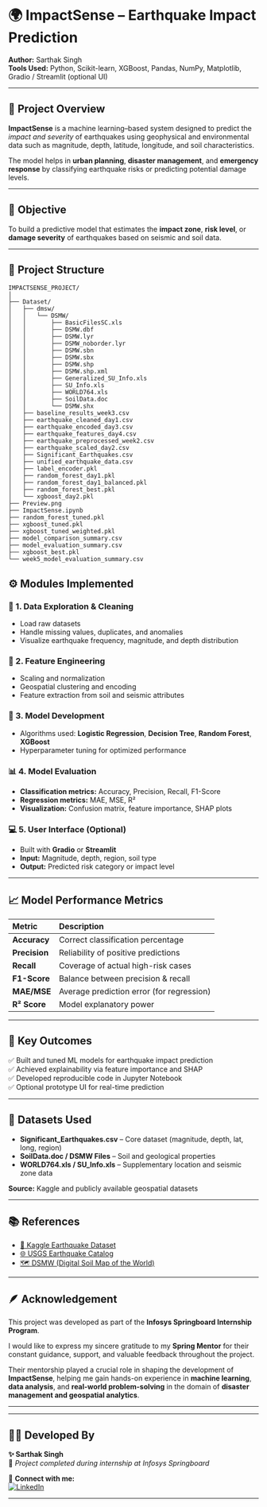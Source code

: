 # 🌍 ImpactSense – Earthquake Impact Prediction  

**Author:** Sarthak Singh  
**Tools Used:** Python, Scikit-learn, XGBoost, Pandas, NumPy, Matplotlib, Gradio / Streamlit (optional UI)  

---

## 📖 Project Overview  

**ImpactSense** is a machine learning–based system designed to predict the *impact and severity* of earthquakes using geophysical and environmental data such as magnitude, depth, latitude, longitude, and soil characteristics.  

The model helps in **urban planning**, **disaster management**, and **emergency response** by classifying earthquake risks or predicting potential damage levels.  

---

## 🎯 Objective  

To build a predictive model that estimates the **impact zone**, **risk level**, or **damage severity** of earthquakes based on seismic and soil data.  

---

## 🧱 Project Structure  

```text
IMPACTSENSE_PROJECT/
│
├── Dataset/
│   ├── dmsw/
│   │   └── DSMW/
│   │       ├── BasicFilesSC.xls
│   │       ├── DSMW.dbf
│   │       ├── DSMW.lyr
│   │       ├── DSMW_noborder.lyr
│   │       ├── DSMW.sbn
│   │       ├── DSMW.sbx
│   │       ├── DSMW.shp
│   │       ├── DSMW.shp.xml
│   │       ├── Generalized_SU_Info.xls
│   │       ├── SU_Info.xls
│   │       ├── WORLD764.xls
│   │       ├── SoilData.doc
│   │       └── DSMW.shx
│   ├── baseline_results_week3.csv
│   ├── earthquake_cleaned_day1.csv
│   ├── earthquake_encoded_day3.csv
│   ├── earthquake_features_day4.csv
│   ├── earthquake_preprocessed_week2.csv
│   ├── earthquake_scaled_day2.csv
│   ├── Significant_Earthquakes.csv
│   ├── unified_earthquake_data.csv
│   ├── label_encoder.pkl
│   ├── random_forest_day1.pkl
│   ├── random_forest_day1_balanced.pkl
│   ├── random_forest_best.pkl
│   └── xgboost_day2.pkl
├── Preview.png 
├── ImpactSense.ipynb
├── random_forest_tuned.pkl
├── xgboost_tuned.pkl
├── xgboost_tuned_weighted.pkl
├── model_comparison_summary.csv
├── model_evaluation_summary.csv
├── xgboost_best.pkl
└── week5_model_evaluation_summary.csv
```

## ⚙️ Modules Implemented  

### 🧹 1. Data Exploration & Cleaning  
- Load raw datasets  
- Handle missing values, duplicates, and anomalies  
- Visualize earthquake frequency, magnitude, and depth distribution  

### 🧩 2. Feature Engineering  
- Scaling and normalization  
- Geospatial clustering and encoding  
- Feature extraction from soil and seismic attributes  

### 🤖 3. Model Development  
- Algorithms used: **Logistic Regression**, **Decision Tree**, **Random Forest**, **XGBoost**  
- Hyperparameter tuning for optimized performance  

### 📊 4. Model Evaluation  
- **Classification metrics:** Accuracy, Precision, Recall, F1-Score  
- **Regression metrics:** MAE, MSE, R²  
- **Visualization:** Confusion matrix, feature importance, SHAP plots  

### 💻 5. User Interface (Optional)  
- Built with **Gradio** or **Streamlit**  
- **Input:** Magnitude, depth, region, soil type  
- **Output:** Predicted risk category or impact level  

---

## 📈 Model Performance Metrics  

| Metric | Description |
|:--------|:-------------|
| **Accuracy** | Correct classification percentage |
| **Precision** | Reliability of positive predictions |
| **Recall** | Coverage of actual high-risk cases |
| **F1-Score** | Balance between precision & recall |
| **MAE/MSE** | Average prediction error (for regression) |
| **R² Score** | Model explanatory power |

---

## 🧠 Key Outcomes  

✅ Built and tuned ML models for earthquake impact prediction  
✅ Achieved explainability via feature importance and SHAP  
✅ Developed reproducible code in Jupyter Notebook  
✅ Optional prototype UI for real-time prediction  

---

## 🧩 Datasets Used  

- **Significant_Earthquakes.csv** – Core dataset (magnitude, depth, lat, long, region)  
- **SoilData.doc / DSMW Files** – Soil and geological properties  
- **WORLD764.xls / SU_Info.xls** – Supplementary location and seismic zone data  

**Source:** Kaggle and publicly available geospatial datasets  

---


## 📚 References  

- [📘 Kaggle Earthquake Dataset](https://www.kaggle.com)  
- [🌐 USGS Earthquake Catalog](https://earthquake.usgs.gov/earthquakes/search/)  
- [🗺️ DSMW (Digital Soil Map of the World)](https://data.apps.fao.org/map/catalog/srv/eng/catalog.search#/metadata/22b99b60-4b4a-11db-b8c6-000d939bc5d8)  

---

## 🪶 Acknowledgement  

This project was developed as part of the **Infosys Springboard Internship Program**.  

I would like to express my sincere gratitude to my **Spring Mentor** for their constant guidance, support, and valuable feedback throughout the project.  

Their mentorship played a crucial role in shaping the development of **ImpactSense**, helping me gain hands-on experience in **machine learning**, **data analysis**, and **real-world problem-solving** in the domain of **disaster management and geospatial analytics**.  

---

---

## 👨‍💻 Developed By  

**✨ Sarthak Singh**  
💼 *Project completed during internship at Infosys Springboard*  

🔗 **Connect with me:**  
[![LinkedIn](https://img.shields.io/badge/LinkedIn-Sarthak%20Singh-blue?logo=linkedin&logoColor=white)](https://www.linkedin.com/in/sarthak-singh-cse/)  

---



